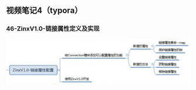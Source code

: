 ## 视频笔记4（typora）

### 46-ZinxV1.0-链接属性定义及实现

<img src="assets/image-20211204111638900.png" alt="image-20211204111638900" style="zoom:50%;" />

